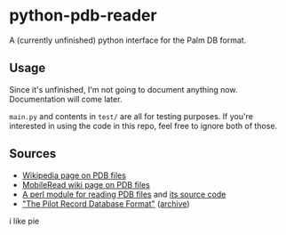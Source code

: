 # python-pdb-reader
A (currently unfinished) python interface for the Palm DB format.

## Usage
Since it's unfinished, I'm not going to document anything now. Documentation will come later.

`main.py` and contents in `test/` are all for testing purposes. If you're interested in using the code in this repo, feel free to ignore both of those.

## Sources
- [Wikipedia page on PDB files](https://en.wikipedia.org/wiki/PDB_(Palm_OS))
- [MobileRead wiki page on PDB files](https://wiki.mobileread.com/wiki/PDB)
- [A perl module for reading PDB files](https://metacpan.org/release/CJM/Palm-PDB-1.400/view/lib/Palm/PDB.pm) and [its source code](https://metacpan.org/dist/Palm-PDB/source/lib/Palm/PDB.pm)
- ["The Pilot Record Database Format"](http://membres.lycos.fr/microfirst/palm/pdb.html) ([archive](https://web.archive.org/web/20090315213538/http://membres.lycos.fr/microfirst/palm/pdb.html))

i like pie
